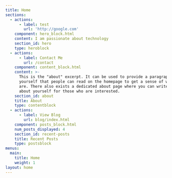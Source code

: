 ```yaml
---
title: Home
sections:
  - actions:
      - label: test
        url: 'http://google.com'
    component: hero_block.html
    content: I am passionate about technology
    section_id: hero
    type: heroblock
  - actions:
      - label: Contact Me
        url: /contact
    component: content_block.html
    content: >-
      This is the "about" excerpt. It can be used to provide a paragraph about
      yourself that people can read on the homepage to get a sense of who you
      are. There also exists a dedicated about page where you can write more
      about yourself for those who are interested.
    section_id: about
    title: About
    type: contentblock
  - actions:
      - label: View Blog
        url: blog/index.html
    component: posts_block.html
    num_posts_displayed: 4
    section_id: recent-posts
    title: Recent Posts
    type: postsblock
menus:
  main:
    title: Home
    weight: 1
layout: home
---
```



